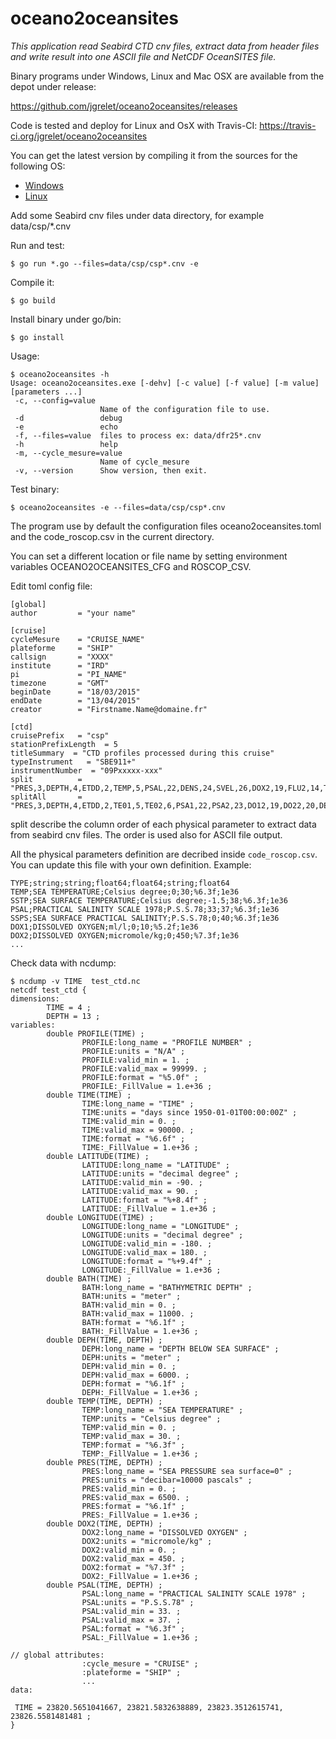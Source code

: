 # oceano2oceansites

_This application read Seabird CTD cnv files, extract data from header files and write result into one ASCII file and NetCDF OceanSITES file._

Binary programs under Windows, Linux and Mac OSX are available from the depot under release:

https://github.com/jgrelet/oceano2oceansites/releases

Code is tested and deploy for Linux and OsX with Travis-CI:
https://travis-ci.org/jgrelet/oceano2oceansites

You can get the latest version by compiling it from the sources for the following OS:

* [Windows](https://github.com/jgrelet/oceano2oceansites/blob/master/INSTALL_WINDOWS.md)
* [Linux](https://github.com/jgrelet/oceano2oceansites/blob/master/INSTALL_LINUX.md)

Add some Seabird cnv files under data directory, 
for example data/csp/*.cnv

Run and test:
```
$ go run *.go --files=data/csp/csp*.cnv -e
```
Compile it:
```
$ go build
```
Install binary under go/bin:
```
$ go install
```
Usage:
```
$ oceano2oceansites -h
Usage: oceano2oceansites.exe [-dehv] [-c value] [-f value] [-m value] [parameters ...]
 -c, --config=value
                    Name of the configuration file to use.
 -d                 debug
 -e                 echo
 -f, --files=value  files to process ex: data/dfr25*.cnv
 -h                 help
 -m, --cycle_mesure=value
                    Name of cycle_mesure
 -v, --version      Show version, then exit.

```
Test binary:
```
$ oceano2oceansites -e --files=data/csp/csp*.cnv
```

The program use by default the configuration files oceano2oceansites.toml
and the code_roscop.csv in the current directory.

You can set a different location or file name by setting environment variables 
OCEANO2OCEANSITES_CFG and ROSCOP_CSV.

Edit toml config file:
```
[global]
author         = "your name"

[cruise]
cycleMesure    = "CRUISE_NAME"
plateforme     = "SHIP"
callsign       = "XXXX"
institute      = "IRD"
pi             = "PI_NAME"
timezone       = "GMT"
beginDate      = "18/03/2015"
endDate        = "13/04/2015"
creator        = "Firstname.Name@domaine.fr"

[ctd]
cruisePrefix   = "csp"
stationPrefixLength  = 5
titleSummary  = "CTD profiles processed during this cruise"
typeInstrument   = "SBE911+"
instrumentNumber  = "09Pxxxxx-xxx"
split          = "PRES,3,DEPTH,4,ETDD,2,TEMP,5,PSAL,22,DENS,24,SVEL,26,DOX2,19,FLU2,14,TUR3,13,LGH3,15,NUMP,18,NAVG,21"
splitAll       = "PRES,3,DEPTH,4,ETDD,2,TE01,5,TE02,6,PSA1,22,PSA2,23,DO12,19,DO22,20,DEN1,24,DEN2,25,SVEL,26,CND1,7,CND2,8,DOV1,9,DVT1,10,DOV2,11,DVT2,12,TUR3,13,FLU2,14,LGH3,15,LGHT,16,LGH4,17,NUMP,18,NAVG,21"
```
split describe the column order of each physical parameter to extract data from 
seabird cnv files. 
The order is used also for ASCII file output. 

All the physical parameters definition are decribed inside `code_roscop.csv`. 
You can update this file with your own definition.
Example:
```
TYPE;string;string;float64;float64;string;float64
TEMP;SEA TEMPERATURE;Celsius degree;0;30;%6.3f;1e36
SSTP;SEA SURFACE TEMPERATURE;Celsius degree;-1.5;38;%6.3f;1e36
PSAL;PRACTICAL SALINITY SCALE 1978;P.S.S.78;33;37;%6.3f;1e36
SSPS;SEA SURFACE PRACTICAL SALINITY;P.S.S.78;0;40;%6.3f;1e36
DOX1;DISSOLVED OXYGEN;ml/l;0;10;%5.2f;1e36
DOX2;DISSOLVED OXYGEN;micromole/kg;0;450;%7.3f;1e36
...
```

Check data with ncdump:
```
$ ncdump -v TIME  test_ctd.nc
netcdf test_ctd {
dimensions:
        TIME = 4 ;
        DEPTH = 13 ;
variables:
        double PROFILE(TIME) ;
                PROFILE:long_name = "PROFILE NUMBER" ;
                PROFILE:units = "N/A" ;
                PROFILE:valid_min = 1. ;
                PROFILE:valid_max = 99999. ;
                PROFILE:format = "%5.0f" ;
                PROFILE:_FillValue = 1.e+36 ;
        double TIME(TIME) ;
                TIME:long_name = "TIME" ;
                TIME:units = "days since 1950-01-01T00:00:00Z" ;
                TIME:valid_min = 0. ;
                TIME:valid_max = 90000. ;
                TIME:format = "%6.6f" ;
                TIME:_FillValue = 1.e+36 ;
        double LATITUDE(TIME) ;
                LATITUDE:long_name = "LATITUDE" ;
                LATITUDE:units = "decimal degree" ;
                LATITUDE:valid_min = -90. ;
                LATITUDE:valid_max = 90. ;
                LATITUDE:format = "%+8.4f" ;
                LATITUDE:_FillValue = 1.e+36 ;
        double LONGITUDE(TIME) ;
                LONGITUDE:long_name = "LONGITUDE" ;
                LONGITUDE:units = "decimal degree" ;
                LONGITUDE:valid_min = -180. ;
                LONGITUDE:valid_max = 180. ;
                LONGITUDE:format = "%+9.4f" ;
                LONGITUDE:_FillValue = 1.e+36 ;
        double BATH(TIME) ;
                BATH:long_name = "BATHYMETRIC DEPTH" ;
                BATH:units = "meter" ;
                BATH:valid_min = 0. ;
                BATH:valid_max = 11000. ;
                BATH:format = "%6.1f" ;
                BATH:_FillValue = 1.e+36 ;
        double DEPH(TIME, DEPTH) ;
                DEPH:long_name = "DEPTH BELOW SEA SURFACE" ;
                DEPH:units = "meter" ;
                DEPH:valid_min = 0. ;
                DEPH:valid_max = 6000. ;
                DEPH:format = "%6.1f" ;
                DEPH:_FillValue = 1.e+36 ;
        double TEMP(TIME, DEPTH) ;
                TEMP:long_name = "SEA TEMPERATURE" ;
                TEMP:units = "Celsius degree" ;
                TEMP:valid_min = 0. ;
                TEMP:valid_max = 30. ;
                TEMP:format = "%6.3f" ;
                TEMP:_FillValue = 1.e+36 ;
        double PRES(TIME, DEPTH) ;
                PRES:long_name = "SEA PRESSURE sea surface=0" ;
                PRES:units = "decibar=10000 pascals" ;
                PRES:valid_min = 0. ;
                PRES:valid_max = 6500. ;
                PRES:format = "%6.1f" ;
                PRES:_FillValue = 1.e+36 ;
        double DOX2(TIME, DEPTH) ;
                DOX2:long_name = "DISSOLVED OXYGEN" ;
                DOX2:units = "micromole/kg" ;
                DOX2:valid_min = 0. ;
                DOX2:valid_max = 450. ;
                DOX2:format = "%7.3f" ;
                DOX2:_FillValue = 1.e+36 ;
        double PSAL(TIME, DEPTH) ;
                PSAL:long_name = "PRACTICAL SALINITY SCALE 1978" ;
                PSAL:units = "P.S.S.78" ;
                PSAL:valid_min = 33. ;
                PSAL:valid_max = 37. ;
                PSAL:format = "%6.3f" ;
                PSAL:_FillValue = 1.e+36 ;

// global attributes:
                :cycle_mesure = "CRUISE" ;
                :plateforme = "SHIP" ;
                ...
data:

 TIME = 23820.5651041667, 23821.5832638889, 23823.3512615741, 23826.5581481481 ;
}
```







